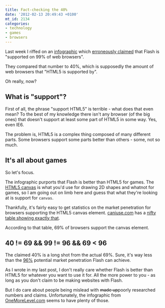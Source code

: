 ```yaml
---
title: Fact-checking the 40%
date: '2012-02-13 20:49:43 +0100'
mt_id: 2134
categories:
- technology
- games
- browsers
---
```

Last week I riffed on an [infographic](http://www.onemorelevel.com/html-5-vs-flash-games/) which [erroneously claimed](https://mentalized.net/journal/2012/02/05/flash-is-not-the-99/) that Flash is "supported on 99% of web browsers".

They compared that number to 40%, which is supposedly the amount of web browsers that "HTML5 is supported by".

Oh really, now?

<!--more-->

## What is "support"?

First of all, the phrase "support HTML5" is terrible - what does that even mean? To the best of my knowledge there isn't any browser (of the big ones) that doesn't support at least some part of HTML5 in some way. Yes, even IE6.

The problem is, HTML5 is a complex thing composed of many different parts. Some browsers support some parts better than others - some, not so much.

## It's all about games

So let's focus.

The infographic purports that Flash is better than HTML5 for games. The [HTML5 canvas](http://en.wikipedia.org/wiki/Canvas_element) is what you'd use for drawing 2D shapes and whatnot for games, so I am going out on limb here and guess that what they're looking at is support for `canvas`.

Thankfully, it's fairly easy to get statistics on the market penetration for browsers supporting the HTML5 canvas element. [caniuse.com](http://caniuse.com) has a [nifty table showing exactly that](http://caniuse.com/#feat=canvas).

According to that table, 69% of browsers support the canvas element.

## 40 != 69 && 99 != 96 && 69 < 96

The claimed 40% is a long shot from the actual 69%. Sure, it's way less than the [96%](https://mentalized.net/journal/2012/02/05/flash-is-not-the-99/) potential market penetration Flash can achieve.

As I wrote in my last post, I don't really care whether Flash is better than HTML5 for whatever you want to use it for. All the more power to you - as long as you don't claim to be making websites with Flash.

But I do care about people being mislead with <del>made up</del>poorly  researched numbers and claims. Unfortunately, the infographic from [OneMoreLevel.com](http://www.onemorelevel.com/html-5-vs-flash-games/) seems to have plenty of those.
